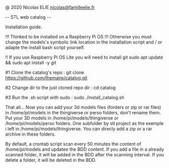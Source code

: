 @ 2020    Nicolas ELIE
nicolas@familleelie.fr

-- STL web catalog --

Installation guide.

!!! Thinked to be installed on a Raspberry Pi OS !!!
Otherwise you must change the models's symbolic link location in the installation script and / or adapte the install bash script yourself.

!! If you use Raspberry Pi OS Lite you will need to install git
sudo apt update && sudo apt install -y git


#1 Clone the catalog's repo : 
git clone https://github.com/themaire/catalog.git

#2
Change dir to the just cloned repo dir :
cd catalog

#3
Run the .sh script with sudo :
sudo ./install_catalog.sh

That all... Now you can add your 3d models files (forders or zip or rar files) in /home/pi/models in the thingiverse or perso folders, don't rename them.
Put your 3D models in /home/pi/models/thingiverse or /home/pi/models/perso folders. One subfolder by stl project as the exemple i left in /home/pi/models/thingiverse. You can direcly add a zip or a rar archive in these folders.

By default, a crontab script scan every 50 minutes the content of /home/pi/models and updatee the BDD content.
If you add a file in a already scanned folder, it will be added in the BDD after the scanning interval.
If you delete a folder, it will be deleted in the BDD.
